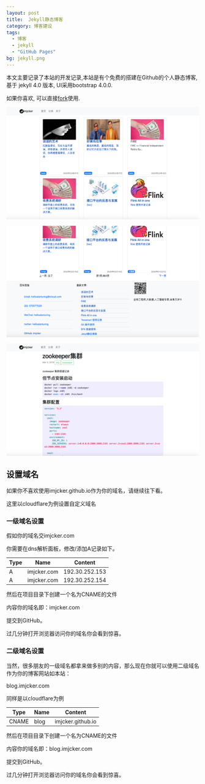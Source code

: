 ```yaml
---
layout: post
title:  Jekyll静态博客
category: 博客建设
tags: 
  - 博客
  - jekyll
  - "GitHub Pages"
bg: jekyll.png
---
```


本文主要记录了本站的开发记录,本站是有个免费的搭建在Github的个人静态博客,基于 jekyll 4.0 版本, UI采用bootstrap 4.0.0.  

如果你喜欢, 可以直接[fork](https://github.com/imjcker/imjcker.github.io)使用.  


![site](/assets/2020/blog.imjcker.com.index-1.png)

![site](/assets/2020/blog.imjcker.com.index-2.png)



![site](/assets/2020/blog.imjcker.com.post-1.png)

## 设置域名

如果你不喜欢使用imjcker.github.io作为你的域名，请继续往下看。

这里以cloudflare为例设置自定义域名

### 一级域名设置

假如你的域名交imjcker.com

你需要在dns解析面板，修改/添加A记录如下。

| Type | Name        | Content        |
| ---- | ----------- | -------------- |
| A    | imjcker.com | 192.30.252.153 |
| A    | imjcker.com | 192.30.252.154 |

然后在项目目录下创建一个名为CNAME的文件

内容你的域名即：imjcker.com

提交到GitHub。

过几分钟打开浏览器访问你的域名你会看到惊喜。



### 二级域名设置

当然，很多朋友的一级域名都拿来做多别的内容，那么现在你就可以使用二级域名作为你的博客网站如本站：

blog.imjcker.com

同样是以cloudflare为例

| Type  | Name | Content           |
| ----- | ---- | ----------------- |
| CNAME | blog | imjcker.github.io |

然后在项目目录下创建一个名为CNAME的文件

内容你的域名即：blog.imjcker.com

提交到GitHub。

过几分钟打开浏览器访问你的域名你会看到惊喜。